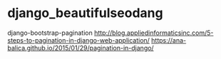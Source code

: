 # django_beautifulseodang

django-bootstrap-pagination
http://blog.appliedinformaticsinc.com/5-steps-to-pagination-in-django-web-application/
https://ana-balica.github.io/2015/01/29/pagination-in-django/
